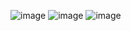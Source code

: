 ![image](https://github.com/user-attachments/assets/137b65f5-c9ae-4071-aa11-2216856e2fb3)
![image](https://github.com/user-attachments/assets/1da50ed4-fb78-47bf-a890-587cf054bc9c)
![image](https://github.com/user-attachments/assets/85ea9356-22f6-4259-99be-2288df532e33)
